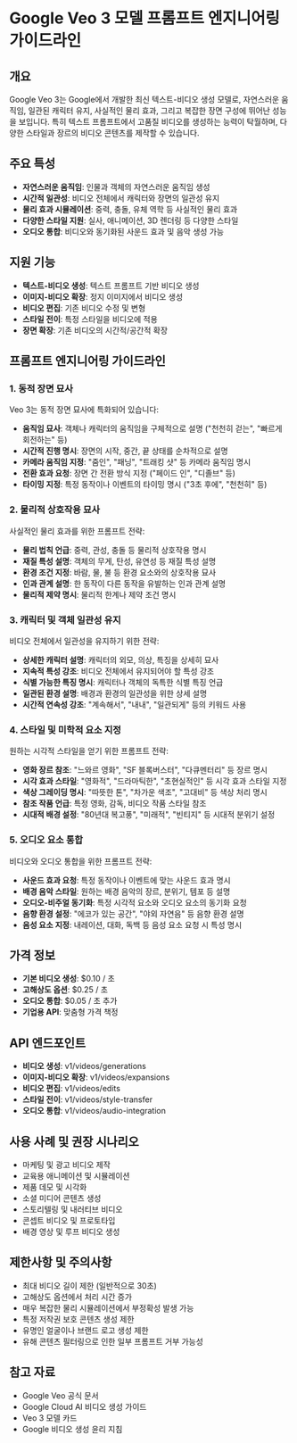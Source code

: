 # Google Veo 3 모델 프롬프트 엔지니어링 가이드라인

## 개요
Google Veo 3는 Google에서 개발한 최신 텍스트-비디오 생성 모델로, 자연스러운 움직임, 일관된 캐릭터 유지, 사실적인 물리 효과, 그리고 복잡한 장면 구성에 뛰어난 성능을 보입니다. 특히 텍스트 프롬프트에서 고품질 비디오를 생성하는 능력이 탁월하며, 다양한 스타일과 장르의 비디오 콘텐츠를 제작할 수 있습니다.

## 주요 특성
- **자연스러운 움직임**: 인물과 객체의 자연스러운 움직임 생성
- **시간적 일관성**: 비디오 전체에서 캐릭터와 장면의 일관성 유지
- **물리 효과 시뮬레이션**: 중력, 충돌, 유체 역학 등 사실적인 물리 효과
- **다양한 스타일 지원**: 실사, 애니메이션, 3D 렌더링 등 다양한 스타일
- **오디오 통합**: 비디오와 동기화된 사운드 효과 및 음악 생성 가능

## 지원 기능
- **텍스트-비디오 생성**: 텍스트 프롬프트 기반 비디오 생성
- **이미지-비디오 확장**: 정지 이미지에서 비디오 생성
- **비디오 편집**: 기존 비디오 수정 및 변형
- **스타일 전이**: 특정 스타일을 비디오에 적용
- **장면 확장**: 기존 비디오의 시간적/공간적 확장

## 프롬프트 엔지니어링 가이드라인

### 1. 동적 장면 묘사
Veo 3는 동적 장면 묘사에 특화되어 있습니다:

- **움직임 묘사**: 객체나 캐릭터의 움직임을 구체적으로 설명 ("천천히 걷는", "빠르게 회전하는" 등)
- **시간적 진행 명시**: 장면의 시작, 중간, 끝 상태를 순차적으로 설명
- **카메라 움직임 지정**: "줌인", "패닝", "트래킹 샷" 등 카메라 움직임 명시
- **전환 효과 요청**: 장면 간 전환 방식 지정 ("페이드 인", "디졸브" 등)
- **타이밍 지정**: 특정 동작이나 이벤트의 타이밍 명시 ("3초 후에", "천천히" 등)

### 2. 물리적 상호작용 묘사
사실적인 물리 효과를 위한 프롬프트 전략:

- **물리 법칙 언급**: 중력, 관성, 충돌 등 물리적 상호작용 명시
- **재질 특성 설명**: 객체의 무게, 탄성, 유연성 등 재질 특성 설명
- **환경 조건 지정**: 바람, 물, 불 등 환경 요소와의 상호작용 묘사
- **인과 관계 설명**: 한 동작이 다른 동작을 유발하는 인과 관계 설명
- **물리적 제약 명시**: 물리적 한계나 제약 조건 명시

### 3. 캐릭터 및 객체 일관성 유지
비디오 전체에서 일관성을 유지하기 위한 전략:

- **상세한 캐릭터 설명**: 캐릭터의 외모, 의상, 특징을 상세히 묘사
- **지속적 특성 강조**: 비디오 전체에서 유지되어야 할 특성 강조
- **식별 가능한 특징 명시**: 캐릭터나 객체의 독특한 식별 특징 언급
- **일관된 환경 설명**: 배경과 환경의 일관성을 위한 상세 설명
- **시간적 연속성 강조**: "계속해서", "내내", "일관되게" 등의 키워드 사용

### 4. 스타일 및 미학적 요소 지정
원하는 시각적 스타일을 얻기 위한 프롬프트 전략:

- **영화 장르 참조**: "느와르 영화", "SF 블록버스터", "다큐멘터리" 등 장르 명시
- **시각 효과 스타일**: "영화적", "드라마틱한", "초현실적인" 등 시각 효과 스타일 지정
- **색상 그레이딩 명시**: "따뜻한 톤", "차가운 색조", "고대비" 등 색상 처리 명시
- **참조 작품 언급**: 특정 영화, 감독, 비디오 작품 스타일 참조
- **시대적 배경 설정**: "80년대 복고풍", "미래적", "빈티지" 등 시대적 분위기 설정

### 5. 오디오 요소 통합
비디오와 오디오 통합을 위한 프롬프트 전략:

- **사운드 효과 요청**: 특정 동작이나 이벤트에 맞는 사운드 효과 명시
- **배경 음악 스타일**: 원하는 배경 음악의 장르, 분위기, 템포 등 설명
- **오디오-비주얼 동기화**: 특정 시각적 요소와 오디오 요소의 동기화 요청
- **음향 환경 설정**: "에코가 있는 공간", "야외 자연음" 등 음향 환경 설명
- **음성 요소 지정**: 내레이션, 대화, 독백 등 음성 요소 요청 시 특성 명시

## 가격 정보
- **기본 비디오 생성**: $0.10 / 초
- **고해상도 옵션**: $0.25 / 초
- **오디오 통합**: $0.05 / 초 추가
- **기업용 API**: 맞춤형 가격 책정

## API 엔드포인트
- **비디오 생성**: v1/videos/generations
- **이미지-비디오 확장**: v1/videos/expansions
- **비디오 편집**: v1/videos/edits
- **스타일 전이**: v1/videos/style-transfer
- **오디오 통합**: v1/videos/audio-integration

## 사용 사례 및 권장 시나리오
- 마케팅 및 광고 비디오 제작
- 교육용 애니메이션 및 시뮬레이션
- 제품 데모 및 시각화
- 소셜 미디어 콘텐츠 생성
- 스토리텔링 및 내러티브 비디오
- 콘셉트 비디오 및 프로토타입
- 배경 영상 및 루프 비디오 생성

## 제한사항 및 주의사항
- 최대 비디오 길이 제한 (일반적으로 30초)
- 고해상도 옵션에서 처리 시간 증가
- 매우 복잡한 물리 시뮬레이션에서 부정확성 발생 가능
- 특정 저작권 보호 콘텐츠 생성 제한
- 유명인 얼굴이나 브랜드 로고 생성 제한
- 유해 콘텐츠 필터링으로 인한 일부 프롬프트 거부 가능성

## 참고 자료
- Google Veo 공식 문서
- Google Cloud AI 비디오 생성 가이드
- Veo 3 모델 카드
- Google 비디오 생성 윤리 지침
